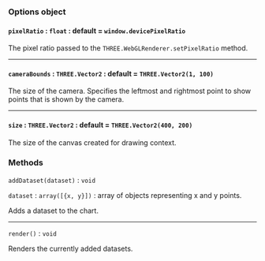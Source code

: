 ### Options object

#### `pixelRatio` : `float` : default = `window.devicePixelRatio`
The pixel ratio passed to the `THREE.WebGLRenderer.setPixelRatio` method.

---

#### `cameraBounds` : `THREE.Vector2` : default = `THREE.Vector2(1, 100)`
The size of the camera. Specifies the leftmost and rightmost point to show
points that is shown by the camera.

---

#### `size` : `THREE.Vector2` : default = `THREE.Vector2(400, 200)`
The size of the canvas created for drawing context.

### Methods

`addDataset(dataset)` : `void`

`dataset` : `array([{x, y}])` : array of objects representing x and y points.

Adds a dataset to the chart.

---

`render()` : `void`

Renders the currently added datasets.